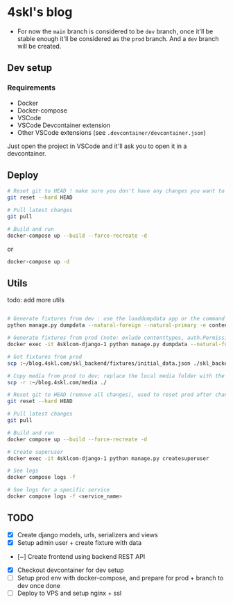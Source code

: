 # 4skl's blog  
* For now the `main` branch is considered to be `dev` branch, once it'll be stable enough it'll be considered as the `prod` branch. And a `dev` branch will be created.  

## Dev setup  

### Requirements

- Docker
- Docker-compose
- VSCode
- VSCode Devcontainer extension
- Other VSCode extensions (see `.devcontainer/devcontainer.json`)  

Just open the project in VSCode and it'll ask you to open it in a devcontainer.

## Deploy

```sh
# Reset git to HEAD ! make sure you don't have any changes you want to keep, see utils section
git reset --hard HEAD

# Pull latest changes
git pull

# Build and run
docker-compose up --build --force-recreate -d
```  
or
```sh
docker-compose up -d
```

## Utils

todo: add more utils
```sh

# Generate fixtures from dev : use the loaddumpdata app or the command below in exec in the django devcontainer (note: exlude contenttypes, auth.Permission and sessions.session; we exclude sessions to avoid leaking it in the repository, anyway it's not useful to have it in the fixtures too since the django secret key is changing at each deploy)
python manage.py dumpdata --natural-foreign --natural-primary -e contenttypes -e auth.Permission -e sessions.session --indent 4 > ./fixtures/initial_data.json

# Generate fixtures from prod (note: exlude contenttypes, auth.Permission and sessions.session; we exclude sessions to avoid leaking it in the repository, anyway it's not useful to have it in the fixtures too since the django secret key is changing at each deploy)
docker exec -it 4sklcom-django-1 python manage.py dumpdata --natural-foreign --natural-primary -e contenttypes -e auth.Permission -e sessions.session --indent 4 > ./skl_backend/fixtures/initial_data.json

# Get fixtures from prod
scp :~/blog.4skl.com/skl_backend/fixtures/initial_data.json ./skl_backend/fixtures/initial_data.json

# Copy media from prod to dev; replace the local media folder with the one from prod
scp -r :~/blog.4skl.com/media ./

# Reset git to HEAD (remove all changes), used to reset prod after changing media files and copying them to dev with scp for example (note: use django admin, or command to get the fixture accordingly)
git reset --hard HEAD

# Pull latest changes
git pull

# Build and run
docker compose up --build --force-recreate -d

# Create superuser
docker exec -it 4sklcom-django-1 python manage.py createsuperuser

# See logs
docker compose logs -f

# See logs for a specific service
docker compose logs -f <service_name>
```

## TODO

- [x] Create django models, urls, serializers and views
- [x] Setup admin user + create fixture with data
- [~] Create frontend using backend REST API
- [x] Checkout devcontainer for dev setup
- [ ] Setup prod env with docker-compose, and prepare for prod + branch to dev once done
- [ ] Deploy to VPS and setup nginx + ssl